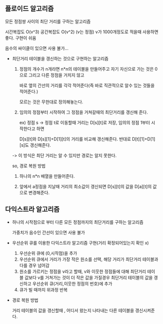 ## 플로이드 알고리즘

모든 정점쌍 사이의 최단 거리를 구하는 알고리즘

시간복잡도 O(v^3) 공간복잡도 O(v^2) (v는 정점) v가 1000개정도로 적을때 사용하면 좋다. 구현이 쉬움

음수의 싸이클이 있으면 사용 불가...

- 최단거리 테이블을 갱신하는 것으로 구현하는 알고리즘

  1. 정점의 개수가 n개라면 n*n의 테이블을 만들어주고 자기 자신으로 가는 것은 0으로 그리고 다른 정점을 거치지 않고
 
     바로 옆의 간선의 거리를 각각 적어준다(즉 바로 직관적으로 알수 있는 것들을 적어준다.)

     모르는 것은 무한대로 정의해놓는다.

  3. 임의의 정점부터 시작하여 그 정점을 거쳐갈때의 최단거리를 갱신해 준다.
 
     ex) 정점 s -> 정점 t로 이동할때 거리는 D[s][t]로 저장, 임의의 정점 1부터 시작한다고 하면

     D[s][t]와 D[s][1]+D[1][t]의 거리를 비교해 갱신해준다. 반대로 D[t][1]+D[1][s]도 갱신해준다.

  -> 이 방식은 최단 거리는 알 수 있지만 경로는 알지 못한다.

  so, 경로 복원 방법

  1. 하나의 n*n 배열을 만들어준다.
 
  2. 앞에서 a정점을 지날때 거리의 최소값이 갱신되면 D[s][t]의 값을 D[a][t]의 값으로 변경해준다.


## 다익스트라 알고리즘

- 하나의 시작점으로 부터 다른 모든 정점까지의 최단거리를 구하는 알고리즘

  가중치가 음수인 간선이 있으면 사용 불가

- 우선순위 큐를 이용한 다익스트라 알고리즘 구현(거리 확정되어있는지 확인  x)
  1.  우선순위 큐에 (0,시작점)을 추가
  2.  우선순위 큐에서 거리가 가장 작은 원소를 선택, 해당 거리가 최단거리 테이블과 다를 경우 넘어감
  3.  원소를 가르키는 정점을 v라고 할때, v와 이웃한 정점들에 대해 최단거리 테이블 값보다 v를 거쳐가는 것이 더 작은 값을 가질경우 최단거리 테이블의 값을 갱신하고 우선순위 큐(거리,이웃한 정점의 번호)에 추가
  4.  큐가 빌 때까지 위과정 반복
 
- 경로 복원 방법

  거리 테이블의 값을 갱신할때 , 어디서 왔는지 나타내는 다른 테이블을 갱신시켜준다.
